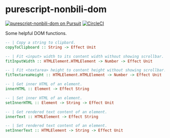 # purescript-nonbili-dom

[![purescript-nonbili-dom on Pursuit](https://pursuit.purescript.org/packages/purescript-nonbili-dom/badge)](https://pursuit.purescript.org/packages/purescript-nonbili-dom)
[![CircleCI](https://circleci.com/gh/nonbili/purescript-nonbili-dom.svg?style=svg)](https://circleci.com/gh/nonbili/purescript-nonbili-dom)

Some helpful DOM functions.

```purescript
-- | Copy a string to clipbard.
copyToClipboard :: String -> Effect Unit

-- | Fit <input> width to its content width without showing scrollbar.
fitInputWidth :: HTMLElement.HTMLElement -> Number -> Effect Unit

-- | Fit <textarea> height to content height without showing scrollbar.
fitTextareaHeight :: HTMLElement.HTMLElement -> Number -> Effect Unit

-- | Get inner HTML of an element.
innerHTML :: Element -> Effect String

-- | Set inner HTML of an element.
setInnerHTML :: Element -> String -> Effect Unit

-- | Get rendered text content of an element.
innerText :: HTMLElement -> Effect String

-- | Set rendered text content of an element.
setInnerText :: HTMLElement -> String -> Effect Unit
```
